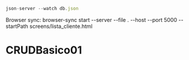 ```js
json-server --watch db.json
```

Browser sync: browser-sync start --server --file . --host --port 5000 --startPath screens/lista_cliente.html
# CRUDBasico01
